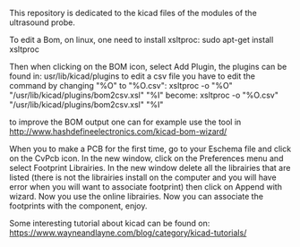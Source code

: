 This repository is dedicated to the kicad files of the modules of the ultrasound probe.

To edit a Bom, on linux, one need to install xsltproc:
sudo apt-get install xsltproc

Then when clicking on the BOM icon, select Add Plugin, the plugins can be found in:
usr/lib/kicad/plugins
to edit a csv file you have to edit the command by changing "%O" to "%O.csv": 
xsltproc -o "%O" "/usr/lib/kicad/plugins/bom2csv.xsl" "%I"
become:
xsltproc -o "%O.csv" "/usr/lib/kicad/plugins/bom2csv.xsl" "%I"

to improve the BOM output one can for example use the tool in http://www.hashdefineelectronics.com/kicad-bom-wizard/

When you to make a PCB for the first time, go to your Eschema file and click on the CvPcb icon. In the new window, click on the Preferences menu and select Footprint Librairies. In the new window delete all the librairies that are listed (there is not the librairies install on the computer and you will have error when you will want to associate footprint) then click on Append with wizard. Now you use the online librairies. Now you can associate the footprints with the component, enjoy.

Some interesting tutorial about kicad can be found on: https://www.wayneandlayne.com/blog/category/kicad-tutorials/
